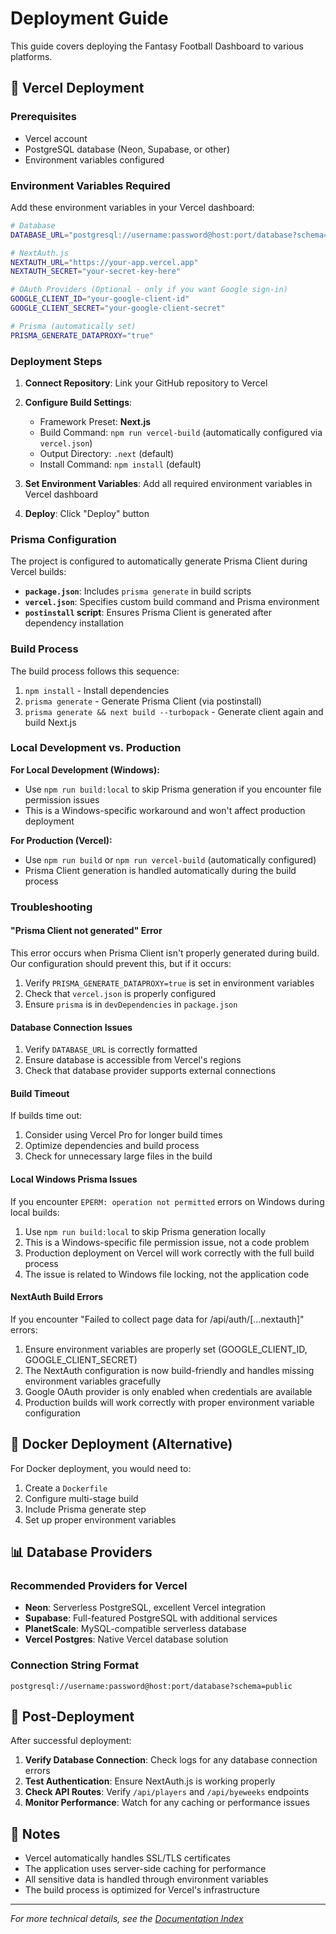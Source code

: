 # Deployment Guide

This guide covers deploying the Fantasy Football Dashboard to various platforms.

## 🚀 Vercel Deployment

### Prerequisites
- Vercel account
- PostgreSQL database (Neon, Supabase, or other)
- Environment variables configured

### Environment Variables Required

Add these environment variables in your Vercel dashboard:

```bash
# Database
DATABASE_URL="postgresql://username:password@host:port/database?schema=public"

# NextAuth.js
NEXTAUTH_URL="https://your-app.vercel.app"
NEXTAUTH_SECRET="your-secret-key-here"

# OAuth Providers (Optional - only if you want Google sign-in)
GOOGLE_CLIENT_ID="your-google-client-id"
GOOGLE_CLIENT_SECRET="your-google-client-secret"

# Prisma (automatically set)
PRISMA_GENERATE_DATAPROXY="true"
```

### Deployment Steps

1. **Connect Repository**: Link your GitHub repository to Vercel

2. **Configure Build Settings**: 
   - Framework Preset: **Next.js**
   - Build Command: `npm run vercel-build` (automatically configured via `vercel.json`)
   - Output Directory: `.next` (default)
   - Install Command: `npm install` (default)

3. **Set Environment Variables**: Add all required environment variables in Vercel dashboard

4. **Deploy**: Click "Deploy" button

### Prisma Configuration

The project is configured to automatically generate Prisma Client during Vercel builds:

- **`package.json`**: Includes `prisma generate` in build scripts
- **`vercel.json`**: Specifies custom build command and Prisma environment
- **`postinstall` script**: Ensures Prisma Client is generated after dependency installation

### Build Process

The build process follows this sequence:
1. `npm install` - Install dependencies
2. `prisma generate` - Generate Prisma Client (via postinstall)
3. `prisma generate && next build --turbopack` - Generate client again and build Next.js

### Local Development vs. Production

**For Local Development (Windows):**
- Use `npm run build:local` to skip Prisma generation if you encounter file permission issues
- This is a Windows-specific workaround and won't affect production deployment

**For Production (Vercel):**
- Use `npm run build` or `npm run vercel-build` (automatically configured)
- Prisma Client generation is handled automatically during the build process

### Troubleshooting

#### "Prisma Client not generated" Error
This error occurs when Prisma Client isn't properly generated during build. Our configuration should prevent this, but if it occurs:

1. Verify `PRISMA_GENERATE_DATAPROXY=true` is set in environment variables
2. Check that `vercel.json` is properly configured
3. Ensure `prisma` is in `devDependencies` in `package.json`

#### Database Connection Issues
1. Verify `DATABASE_URL` is correctly formatted
2. Ensure database is accessible from Vercel's regions
3. Check that database provider supports external connections

#### Build Timeout
If builds time out:
1. Consider using Vercel Pro for longer build times
2. Optimize dependencies and build process
3. Check for unnecessary large files in the build

#### Local Windows Prisma Issues
If you encounter `EPERM: operation not permitted` errors on Windows during local builds:
1. Use `npm run build:local` to skip Prisma generation locally
2. This is a Windows-specific file permission issue, not a code problem
3. Production deployment on Vercel will work correctly with the full build process
4. The issue is related to Windows file locking, not the application code

#### NextAuth Build Errors
If you encounter "Failed to collect page data for /api/auth/[...nextauth]" errors:
1. Ensure environment variables are properly set (GOOGLE_CLIENT_ID, GOOGLE_CLIENT_SECRET)
2. The NextAuth configuration is now build-friendly and handles missing environment variables gracefully
3. Google OAuth provider is only enabled when credentials are available
4. Production builds will work correctly with proper environment variable configuration

## 🐳 Docker Deployment (Alternative)

For Docker deployment, you would need to:

1. Create a `Dockerfile`
2. Configure multi-stage build
3. Include Prisma generate step
4. Set up proper environment variables

## 📊 Database Providers

### Recommended Providers for Vercel
- **Neon**: Serverless PostgreSQL, excellent Vercel integration
- **Supabase**: Full-featured PostgreSQL with additional services
- **PlanetScale**: MySQL-compatible serverless database
- **Vercel Postgres**: Native Vercel database solution

### Connection String Format
```
postgresql://username:password@host:port/database?schema=public
```

## 🔧 Post-Deployment

After successful deployment:

1. **Verify Database Connection**: Check logs for any database connection errors
2. **Test Authentication**: Ensure NextAuth.js is working properly
3. **Check API Routes**: Verify `/api/players` and `/api/byeweeks` endpoints
4. **Monitor Performance**: Watch for any caching or performance issues

## 📝 Notes

- Vercel automatically handles SSL/TLS certificates
- The application uses server-side caching for performance
- All sensitive data is handled through environment variables
- The build process is optimized for Vercel's infrastructure

---

*For more technical details, see the [Documentation Index](./README.md)*
